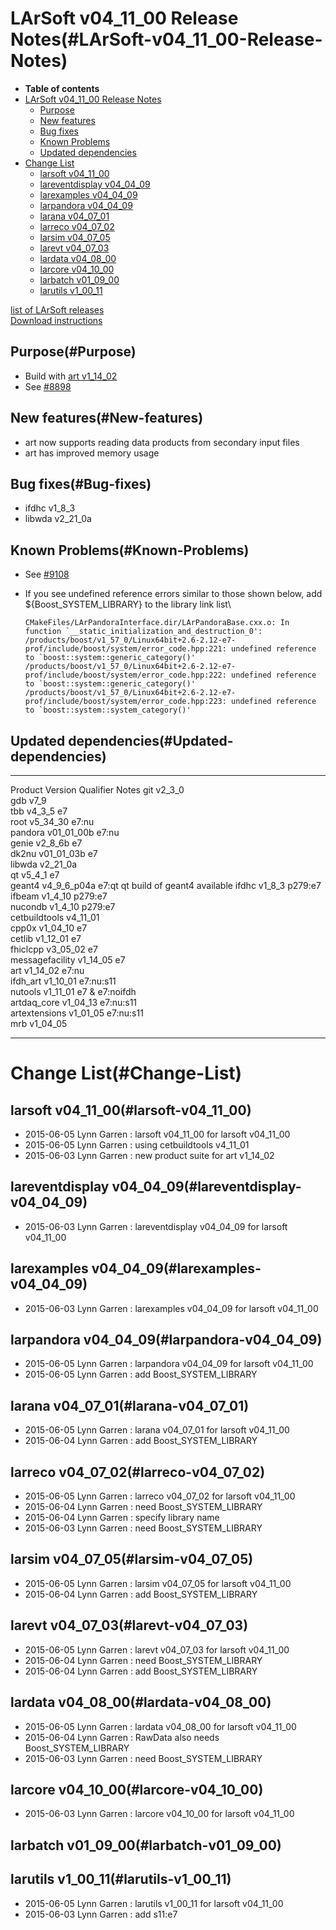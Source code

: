 LArSoft v04\_11\_00 Release Notes(#LArSoft-v04_11_00-Release-Notes)
======================================================================

-   **Table of contents**
-   [LArSoft v04\_11\_00 Release Notes](#LArSoft-v04_11_00-Release-Notes)
    -   [Purpose](#Purpose)
    -   [New features](#New-features)
    -   [Bug fixes](#Bug-fixes)
    -   [Known Problems](#Known-Problems)
    -   [Updated dependencies](#Updated-dependencies)
-   [Change List](#Change-List)
    -   [larsoft v04\_11\_00](#larsoft-v04_11_00)
    -   [lareventdisplay v04\_04\_09](#lareventdisplay-v04_04_09)
    -   [larexamples v04\_04\_09](#larexamples-v04_04_09)
    -   [larpandora v04\_04\_09](#larpandora-v04_04_09)
    -   [larana v04\_07\_01](#larana-v04_07_01)
    -   [larreco v04\_07\_02](#larreco-v04_07_02)
    -   [larsim v04\_07\_05](#larsim-v04_07_05)
    -   [larevt v04\_07\_03](#larevt-v04_07_03)
    -   [lardata v04\_08\_00](#lardata-v04_08_00)
    -   [larcore v04\_10\_00](#larcore-v04_10_00)
    -   [larbatch v01\_09\_00](#larbatch-v01_09_00)
    -   [larutils v1\_00\_11](#larutils-v1_00_11)

[list of LArSoft releases](LArSoft_release_list)\
[Download instructions](http://scisoft.fnal.gov/scisoft/bundles/larsoft/v04_11_00/larsoft-v04_11_00.html)

Purpose(#Purpose)
--------------------

-   Build with [art v1\_14\_02](https://cdcvs.fnal.gov/redmine/projects/art/wiki/Release_Notes_11402)
-   See [\#8898](/redmine/issues/8898 "Support: art v1_14_02 (Closed)")

New features(#New-features)
------------------------------

-   art now supports reading data products from secondary input files
-   art has improved memory usage

Bug fixes(#Bug-fixes)
------------------------

-   ifdhc v1\_8\_3
-   libwda v2\_21\_0a

Known Problems(#Known-Problems)
----------------------------------

-   See [\#9108](/redmine/issues/9108 "Bug: Processing multiple files (Closed)")
-   If you see undefined reference errors similar to those shown below, add \${Boost\_SYSTEM\_LIBRARY} to the library link list\

        CMakeFiles/LArPandoraInterface.dir/LArPandoraBase.cxx.o: In function `__static_initialization_and_destruction_0':
        /products/boost/v1_57_0/Linux64bit+2.6-2.12-e7-prof/include/boost/system/error_code.hpp:221: undefined reference to `boost::system::generic_category()'
        /products/boost/v1_57_0/Linux64bit+2.6-2.12-e7-prof/include/boost/system/error_code.hpp:222: undefined reference to `boost::system::generic_category()'
        /products/boost/v1_57_0/Linux64bit+2.6-2.12-e7-prof/include/boost/system/error_code.hpp:223: undefined reference to `boost::system::system_category()'

Updated dependencies(#Updated-dependencies)
----------------------------------------------

  ----------------- ---------------- ---------------- ------------------------------
  Product           Version          Qualifier        Notes
  git               v2\_3\_0                          
  gdb               v7\_9                             
  tbb               v4\_3\_5         e7               
  root              v5\_34\_30       e7:nu            
  pandora           v01\_01\_00b     e7:nu            
  genie             v2\_8\_6b        e7               
  dk2nu             v01\_01\_03b     e7               
  libwda            v2\_21\_0a                        
  qt                v5\_4\_1         e7               
  geant4            v4\_9\_6\_p04a   e7:qt            qt build of geant4 available
  ifdhc             v1\_8\_3         p279:e7          
  ifbeam            v1\_4\_10        p279:e7          
  nucondb           v1\_4\_10        p279:e7          
  cetbuildtools     v4\_11\_01                        
  cpp0x             v1\_04\_10       e7               
  cetlib            v1\_12\_01       e7               
  fhiclcpp          v3\_05\_02       e7               
  messagefacility   v1\_14\_05       e7               
  art               v1\_14\_02       e7:nu            
  ifdh\_art         v1\_10\_01       e7:nu:s11        
  nutools           v1\_11\_01       e7 & e7:noifdh   
  artdaq\_core      v1\_04\_13       e7:nu:s11        
  artextensions     v1\_01\_05       e7:nu:s11        
  mrb               v1\_04\_05                        
  ----------------- ---------------- ---------------- ------------------------------

Change List(#Change-List)
============================

larsoft v04\_11\_00(#larsoft-v04_11_00)
------------------------------------------

-   2015-06-05 Lynn Garren : larsoft v04\_11\_00 for larsoft v04\_11\_00
-   2015-06-05 Lynn Garren : using cetbuildtools v4\_11\_01
-   2015-06-03 Lynn Garren : new product suite for art v1\_14\_02

lareventdisplay v04\_04\_09(#lareventdisplay-v04_04_09)
----------------------------------------------------------

-   2015-06-03 Lynn Garren : lareventdisplay v04\_04\_09 for larsoft v04\_11\_00

larexamples v04\_04\_09(#larexamples-v04_04_09)
--------------------------------------------------

-   2015-06-03 Lynn Garren : larexamples v04\_04\_09 for larsoft v04\_11\_00

larpandora v04\_04\_09(#larpandora-v04_04_09)
------------------------------------------------

-   2015-06-05 Lynn Garren : larpandora v04\_04\_09 for larsoft v04\_11\_00
-   2015-06-05 Lynn Garren : add Boost\_SYSTEM\_LIBRARY

larana v04\_07\_01(#larana-v04_07_01)
----------------------------------------

-   2015-06-05 Lynn Garren : larana v04\_07\_01 for larsoft v04\_11\_00
-   2015-06-04 Lynn Garren : add Boost\_SYSTEM\_LIBRARY

larreco v04\_07\_02(#larreco-v04_07_02)
------------------------------------------

-   2015-06-05 Lynn Garren : larreco v04\_07\_02 for larsoft v04\_11\_00
-   2015-06-04 Lynn Garren : need Boost\_SYSTEM\_LIBRARY
-   2015-06-04 Lynn Garren : specify library name
-   2015-06-03 Lynn Garren : need Boost\_SYSTEM\_LIBRARY

larsim v04\_07\_05(#larsim-v04_07_05)
----------------------------------------

-   2015-06-05 Lynn Garren : larsim v04\_07\_05 for larsoft v04\_11\_00
-   2015-06-04 Lynn Garren : add Boost\_SYSTEM\_LIBRARY

larevt v04\_07\_03(#larevt-v04_07_03)
----------------------------------------

-   2015-06-05 Lynn Garren : larevt v04\_07\_03 for larsoft v04\_11\_00
-   2015-06-04 Lynn Garren : need Boost\_SYSTEM\_LIBRARY
-   2015-06-04 Lynn Garren : add Boost\_SYSTEM\_LIBRARY

lardata v04\_08\_00(#lardata-v04_08_00)
------------------------------------------

-   2015-06-05 Lynn Garren : lardata v04\_08\_00 for larsoft v04\_11\_00
-   2015-06-04 Lynn Garren : RawData also needs Boost\_SYSTEM\_LIBRARY
-   2015-06-03 Lynn Garren : need Boost\_SYSTEM\_LIBRARY

larcore v04\_10\_00(#larcore-v04_10_00)
------------------------------------------

-   2015-06-03 Lynn Garren : larcore v04\_10\_00 for larsoft v04\_11\_00

larbatch v01\_09\_00(#larbatch-v01_09_00)
--------------------------------------------

larutils v1\_00\_11(#larutils-v1_00_11)
------------------------------------------

-   2015-06-05 Lynn Garren : larutils v1\_00\_11 for larsoft v04\_11\_00
-   2015-06-03 Lynn Garren : add s11:e7
